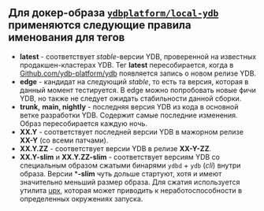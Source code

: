 ## Для докер-образа [`ydbplatform/local-ydb`](https://hub.docker.com/r/ydbplatform/local-ydb) применяются следующие правила именования для тегов

* **latest** - соответствует *stable*-версии YDB, проверенной на известных продакшен-кластерах YDB. Тег **latest** пересобирается, когда в [Github.com/ydb-platform/ydb](https://github.com/ydb-platform/ydb/releases) появляется запись о новом релизе YDB.
* **edge** - кандидат на следующий *stable*, то есть та версия, которая в данный момент тестируется. В edge можно попробовать новые фичи YDB, но также не следует ожидать стабильности данной сборки.
* **trunk,** **main, nightly** - последняя версия YDB из кода в основной ветке разработки YDB. Содержит самые последние изменения. Образ пересобирается каждую ночь.
* **XX.Y** - соответствует последней версии YDB в мажорном релизе **XX-Y** (со всеми патчами).
* **XX.Y.ZZ** - соответствует версии YDB в релизе **XX-Y-ZZ**.
* **XX.Y-slim** и **XX.Y.ZZ-slim** - соответствует версиям YDB со специальным образом сжатыми бинарями `ydbd` \+ `ydb` (*cli*) внутри образа. Версии \***-slim** чуть дольше стартуют, хотя и имеют значительно меньший размер образа. Для сжатия используется утилита [upx](https://github.com/upx/upx), которая может приводить к неработоспособности в определенных окружениях запуска.
